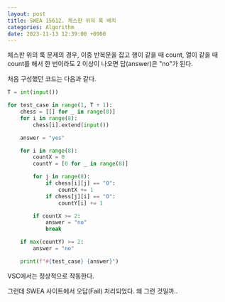 ```yaml
---
layout: post
title: SWEA 15612. 체스판 위의 룩 배치
categories: Algorithm
date: 2023-11-13 12:39:00 +0900
---
```

체스판 위의 룩 문제의 경우, 이중 반복문을 잡고 행이 같을 때 count, 열이 같을 때 count를 해서 한 번이라도 2 이상이 나오면 답(answer)은 "no"가 된다.

처음 구성했던 코드는 다음과 같다.

```python
T = int(input())

for test_case in range(1, T + 1):
    chess = [[] for _ in range(8)]
    for i in range(8):
        chess[i].extend(input())

    answer = "yes"

    for i in range(8):
        countX = 0
        countY = [0 for _ in range(8)]

        for j in range(8):
            if chess[i][j] == "O":
                countX += 1
            if chess[j][i] == "O":
                countY[i] += 1

        if countX >= 2:
            answer = "no"
            break

    if max(countY) >= 2:
        answer = "no"

    print(f"#{test_case} {answer}")
```

VSC에서는 정상적으로 작동한다.

그런데 SWEA 사이트에서 오답(Fail) 처리되었다. 왜 그런 것일까..